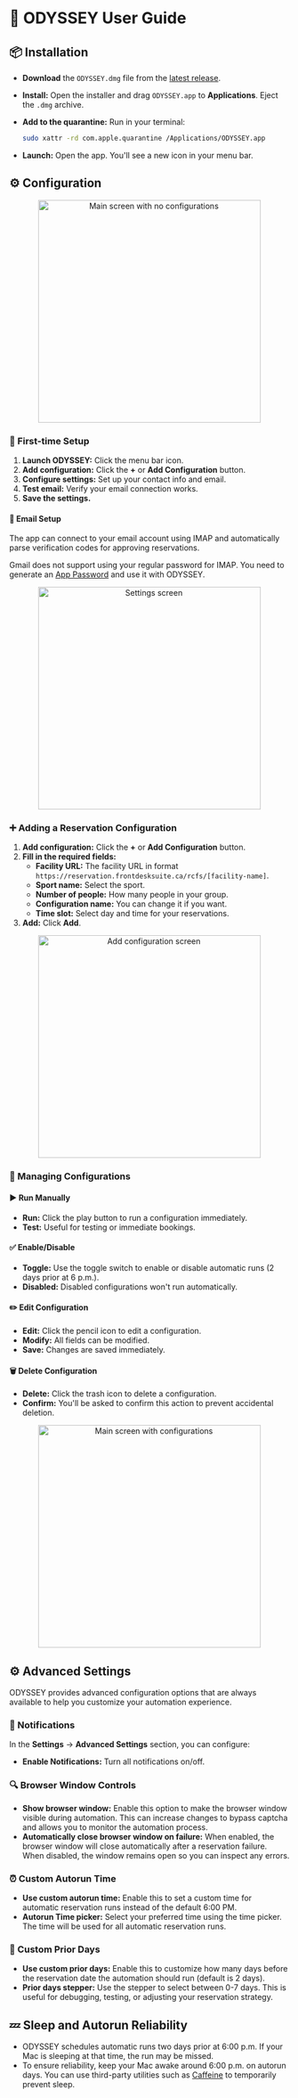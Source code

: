 # 👤 ODYSSEY User Guide

## 📦 Installation

- **Download** the `ODYSSEY.dmg` file from the [latest release](https://github.com/Amet13/ODYSSEY/releases/latest/).
- **Install:** Open the installer and drag `ODYSSEY.app` to **Applications**. Eject the `.dmg` archive.
- **Add to the quarantine:** Run in your terminal:

  ```bash
  sudo xattr -rd com.apple.quarantine /Applications/ODYSSEY.app
  ```

- **Launch:** Open the app. You'll see a new icon in your menu bar.

## ⚙️ Configuration

<div align="center">
  <img src="Images/main-screen-empty.png" width="400" alt="Main screen with no configurations">
</div>

### 🎯 First-time Setup

1. **Launch ODYSSEY:** Click the menu bar icon.
2. **Add configuration:** Click the **+** or **Add Configuration** button.
3. **Configure settings:** Set up your contact info and email.
4. **Test email:** Verify your email connection works.
5. **Save the settings.**

#### 📧 Email Setup

The app can connect to your email account using IMAP and automatically parse verification codes for approving reservations.

Gmail does not support using your regular password for IMAP. You need to generate an [App Password](https://support.google.com/mail/answer/185833?hl=en) and use it with ODYSSEY.

<div align="center">
  <img src="Images/settings-screen.png" width="400" alt="Settings screen">
</div>

### ➕ Adding a Reservation Configuration

1. **Add configuration:** Click the **+** or **Add Configuration** button.
2. **Fill in the required fields:**
   - **Facility URL:** The facility URL in format `https://reservation.frontdesksuite.ca/rcfs/[facility-name]`.
   - **Sport name:** Select the sport.
   - **Number of people:** How many people in your group.
   - **Configuration name:** You can change it if you want.
   - **Time slot:** Select day and time for your reservations.
3. **Add:** Click **Add**.

<div align="center">
  <img src="Images/add-configuration-screen.png" width="400" alt="Add configuration screen">
</div>

### 🔧 Managing Configurations

#### ▶️ Run Manually

- **Run:** Click the play button to run a configuration immediately.
- **Test:** Useful for testing or immediate bookings.

#### ✅ Enable/Disable

- **Toggle:** Use the toggle switch to enable or disable automatic runs (2 days prior at 6 p.m.).
- **Disabled:** Disabled configurations won't run automatically.

#### ✏️ Edit Configuration

- **Edit:** Click the pencil icon to edit a configuration.
- **Modify:** All fields can be modified.
- **Save:** Changes are saved immediately.

#### 🗑️ Delete Configuration

- **Delete:** Click the trash icon to delete a configuration.
- **Confirm:** You'll be asked to confirm this action to prevent accidental deletion.

<div align="center">
  <img src="Images/main-screen-with-configs.png" width="400" alt="Main screen with configurations">
</div>

## ⚙️ Advanced Settings

ODYSSEY provides advanced configuration options that are always available to help you customize your automation experience.

### 🔔 Notifications

In the **Settings** → **Advanced Settings** section, you can configure:

- **Enable Notifications:** Turn all notifications on/off.

### 🔍 Browser Window Controls

- **Show browser window:** Enable this option to make the browser window visible during automation. This can increase changes to bypass captcha and allows you to monitor the automation process.
- **Automatically close browser window on failure:** When enabled, the browser window will close automatically after a reservation failure. When disabled, the window remains open so you can inspect any errors.

### ⏰ Custom Autorun Time

- **Use custom autorun time:** Enable this to set a custom time for automatic reservation runs instead of the default 6:00 PM.
- **Autorun Time picker:** Select your preferred time using the time picker. The time will be used for all automatic reservation runs.

### 📅 Custom Prior Days

- **Use custom prior days:** Enable this to customize how many days before the reservation date the automation should run (default is 2 days).
- **Prior days stepper:** Use the stepper to select between 0-7 days. This is useful for debugging, testing, or adjusting your reservation strategy.

## 💤 Sleep and Autorun Reliability

- ODYSSEY schedules automatic runs two days prior at 6:00 p.m. If your Mac is sleeping at that time, the run may be missed.
- To ensure reliability, keep your Mac awake around 6:00 p.m. on autorun days. You can use third-party utilities such as [Caffeine](https://www.caffeine-app.net) to temporarily prevent sleep.
